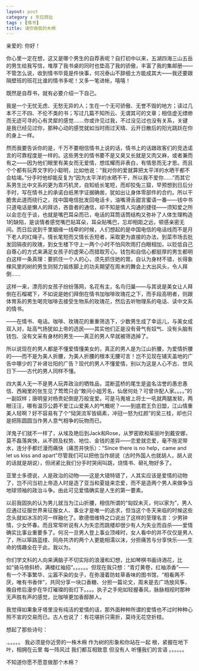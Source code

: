 ```yaml
---
layout: post
category : 东拉西扯
tags : [情书]
title: 请你做我的木棉
---
```

亲爱的:
你好！

你心里一定在想，这又是哪个男生的自荐表呢？自打初中以来，五湖四海三山五岳的男生给我写信，堆厚了我书桌的同时也垫高了我的骄傲，丰富了我的集邮册——不管怎么说，收到情书毕竟是件快事，何况泰山不辞细土方能成其大——我还要跟隔壁班的班花比谁的情书多呢！又多一笔进帐，嘻嘻！

既然是自荐书，就有必要介绍一下自己。

我是一个无忧无虑、无愁无异的人；生在一个无可骄傲、无誉不毁的地方；读过几本不三不四、不伦不类的书；写过几篇不知所云、无谓其可的文章；相信虚无缥缈而无迹可寻的心有灵犀的感觉…….你或许见过我，不过没见过也没有关系，关键是我已经见过你，那种心动的感觉就如当时雨过天晴、云开日散后的阳光跳跃在你的身上一样。

然而我要告诉你的是，千万不要相信情书上说的话，情书上的话跟政客们的竞选诺言的可靠程度是一样的。这些男生的情书要不是又臭又长就是又肉又麻，或者兼而有之——因为他们眼里有美女而无爱情，想炫耀而非表白，有情思而无才思。而且个个都有玩弄文字的小聪明，比如他说：“我对你的爱就算把太平洋的水晒干都不会枯竭。”分手时他却能反复为“因为太平洋的水晒不干，所以我不爱你……”而其它系男生比中文系的更为乖巧机灵，自知纸长笔短，而却狡兔三窟，早预想到日后分手时，写在情书上的承诺白纸黑字证据确凿，犹如出让身体零部件的合约。所以干脆舍此道而绕行之，找中国电信批发回电话卡，油嘴滑舌甜言蜜语一番——钱中书只道电话是懒人的拜访，吝啬者的通信，却不知是情人沟通的捷径——须知爱之所以会恋在于谈，也就是嘴巴耳朵而已，电话的耳筒话筒结构又弥补了人体生理构造1的缺陷，是谈情者感觉嘴巴贴耳朵，耳朵贴嘴巴，忘却相距之远，顿感亲密无间。而日后说到千里姻缘一线牵的时候，人们想起的是中国电信的电话线而不是月下老人的红绳子。情长笔短而又情长舌短者，采取更为直接的办法，到菜市场去批发回隔夜的玫瑰，到女生楼下守上一两个小时不怕风吹雨打白眼相加，以贬低自己自尊心的方式来满足女孩子的虚荣心而猎取芳心。钱包和自信心都挺厚的男生都明白这样一条真理：要抓住一个人的心，须先抓住她的胃。自认为身材不错，长得象棵风里的树的男生则努力锻炼脚上的功夫期望在周末的舞会上大出风头，令人拜倒……

这样一来，漂亮的女孩子纷纷落网，名花有主，名鸟归巢——与其说是美女让人拜倒在石榴裙下，不如说是她们拜倒在情书加咖啡玫瑰花之下，而手段高明者，则跟体育系的男生喝完咖啡去接受生物系的玫瑰花，然后去听物理系的电话、读中文系的情书。

——在情书、电话。咖啡、玫瑰花的重重筛选下，少数男生成了幸运儿，与美女成双入对，趾高气扬犹如上帝的选民——其实他们正是没有骨气有奴气、没有头脑有钱包、没有文采有身材的男生——真正的男人早就被筛选掉了。

所以说现在的男人都是不懂爱情懂美女的，真正的男人是为江山折腰，为爱情折腰的——而不是为美人折腰，为美人折腰的根本无腰可言！岂不见现在铺天盖地的广告中哪少的了补肾壮阳的广告？现代的男人不懂爱情，别以为这是人心不古、世风日下——古代的男人同样不懂。

四大美人无一不是男人玩弄政治的牺牲品，混断蓝桥的尾生是盗名沽誉的愚忠愚信、西厢里的张生见了莺莺只会“敢问小姐芳名，仙居何处？可曾许配人家。。。。”的一副奴样；唐明皇对杨贵妃倒是万般宠爱。可是马嵬坡上将士一吼就两腿发软，两眼汪汪，哪有温莎公爵不爱江山爱美人的气概呢？——到底君王负旧盟，江山情重美人轻啊？好不容易有了个“恸哭流军皆缟素，冲冠一怒为红颜”的吴三桂，却也只是把陈圆圆当作男人意气相争的玩物而已。

洋鬼子们就不一样了，从埃及艳后到Jack和Rose，从罗密欧和茱丽叶到戴安娜，莫不磊落爽快，从不顾及权势、地位、金钱的差异——恋爱就恋爱，毫不拖泥带水，连分手都烂漫而痛快（痛苦并快乐）：“Since there is no help，came and let us kiss and apart”尽管我们可以把他当作胡说（古时外国人也就胡人，胡人说的话就是胡说），但闭紧比我们分手时哭闹叫跳，烧情书、砸礼物好多了。

亚里士多德说，人是政治的动物——这是大错特错了，人其实应该是爱情的动物了，岂不问当初上帝造人时是造了亚当和夏娃来恋爱，而不是造两个男人来做争当地球领袖的政治斗争。由此可见爱情确实是人生的第一要素。

以前我固执的认为男儿就当为江山折腰，相信所谓的“匈奴未灭，何以家为”，男人应通过征服世界来征服女人、事业才是唯一的追求，但当这个冬天来临的时候这些念头就如冰冻的河一样融化了。歌德借维特之口说出了这样的至理名言：少男钟情，少女怀春。而且常常听说有人为失恋而跳楼却很少有人为失业而自杀——爱情确实比事业重要多了。何况一旦男人登上事业顶峰时，女人看中的并不仅仅是男人了，所以筚路蓝缕、同舟共济的两个人更能相濡以沫，分担痛苦与分享快乐——生命的情趣全在于此，我以为。

你们学文科的人向来满脑子不切实际的浪漫和幻想，比如琴棋书画诗酒花，比如“骑马倚斜桥，满楼红袖招”。。。。。。但现在我只想：“青灯黄卷，红袖添香”——有一个不事繁华、尘嚣不染的女子，在弥漫着防蛀草香味的图书馆，“相看两不厌，唯有书香伴”，共同分享一块口香糖、分担一篇论文，周末是去广场放风筝，晚自修后漫步在华灯璀璨的街灯下。。。。执子之手宛如轻握春风，脉脉相视时那种无声胜有声的感觉，比咖啡更加香醇醉人。

我觉得如果象牙塔里没有纯洁的爱情的话，那外面种种所谓的爱情也不过时种种心照不宣的交易而已。古人也说了：有花堪折只需折，莫待无花空折枝。

想起了那些诗句：

.。。。。。
我必须是你近旁的一株木棉
作为树的形象和你站在一起
根，紧握在地下
叶，相拥在云里
每一阵风过
我们都互相致意
但没有人
听懂我们的言语
。。。。。。

不知道你愿不愿意做那个木棉？
